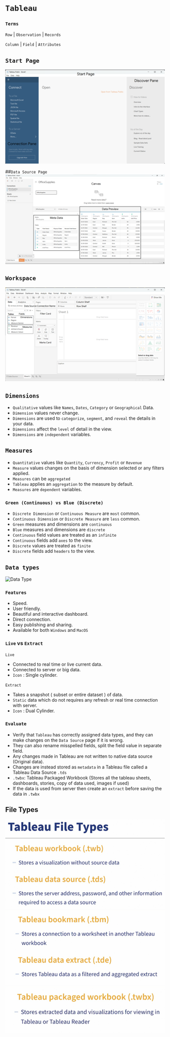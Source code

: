 # `Tableau`

### `Terms`

`Row` | `Observation` | `Records`

`Column` | `Field` | `Attributes`

## `Start Page`
![Start Page](Image/StartPage.png)

##`Data Source Page`
![Data Source Page](Image/DataSourcePage.png)

## `Workspace`
![Workspace](Image/TableauWorkspace.png)

## `Dimensions`  
- `Qualitative` values like `Names`, `Dates`, `Category` or `Geographical` Data.
- `Dimension` values never change.
- `Dimensions` are used to `categorize`, `segment`, and `reveal` the details in your data.
- `Dimensions` affect the `level` of detail in the view. 
- `Dimensions` are `independent` variables.

## `Measures`  
- `Quantitative` values like `Quantity`, `Currency`, `Profit` or `Revenue`
- `Measure` values changes on the basis of dimension selected or any filters applied.
- `Measures` can be `aggregated`
- `Tableau` applies an `aggregation` to the measure by default.
-  `Measures` are `dependent` variables.

### `Green (Continuous) vs Blue (Discrete)`
- `Discrete Dimension` or `Continuous Measure` are `most` common.
- `Continuous Dimension` or `Discrete Measure` are `less` common.
- `Green` measures and dimensions are `continuous`
- `Blue` measures and dimensions are `discrete`
- `Continuous` field values are treated as an `infinite`
- `Continuous` fields add `axes` to the view.
- `Discrete` values are treated as `finite` 
- `Discrete` fields add `headers` to the view.

## `Data types`
![Data Type](Image/DataType.png)

### `Features`
- Speed.
- User friendly.
- Beautiful and interactive dashboard.
- Direct connection.
- Easy publishing and sharing.
- Available for both `Windows` and `MacOS`

### `Live` vs `Extract`

`Live` 
- Connected to real time or live current data.
- Connected to server or big data.
- `Icon` : Single cylinder.

`Extract` 
- Takes a snapshot ( subset or entire dataset ) of data.
- `Static` data which do not requires any refresh or real time connection with server.
- `Icon` : Dual Cylinder.

### `Evaluate`

- Verify that `Tableau` has correctly assigned data types, and they can make changes on the `Data Source` page if it is wrong.
- They can also rename misspelled fields, split the field value in separate field.
- Any changes made in Tableau are not written to native data source (Original data).
- Changes are instead stored as `metadata` in a Tableau file called a Tableau Data Source `.tds`
- `.twbx`: Tableau Packaged Workbook (Stores all the tableau sheets, dashboards, stories, copy of data used, images if used)
- If the data is used from server then create an `extract` before saving the data in `.twbx`

## File Types
![1](Image/TableauFileTypes1.png)
![2](Image/TableauFileType2.png)
![3](Image/TableauFileType3.png)
